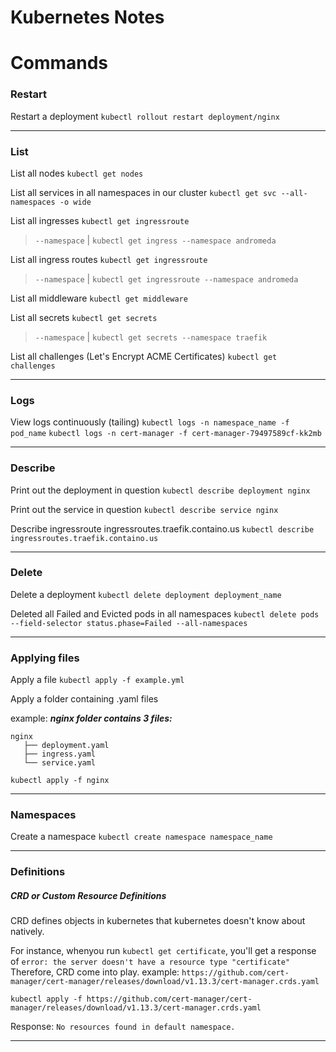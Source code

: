 # Kubernetes Notes

# Commands

### Restart

Restart a deployment
`kubectl rollout restart deployment/nginx`

____

### List
List all nodes
`kubectl get nodes`

List all services in all namespaces in our cluster
`kubectl get svc --all-namespaces -o wide`

List all ingresses
`kubectl get ingressroute`
> `--namespace` | `kubectl get ingress --namespace andromeda`

List all ingress routes
`kubectl get ingressroute`
>`--namespace` | `kubectl get ingressroute --namespace andromeda`


List all middleware
`kubectl get middleware`

List all secrets
`kubectl get secrets`
>`--namespace` | `kubectl get secrets --namespace traefik`

List all challenges (Let's Encrypt ACME Certificates)
`kubectl get challenges`


____

### Logs

View logs continuously (tailing)
`kubectl logs -n namespace_name -f pod_name`
`kubectl logs -n cert-manager -f cert-manager-79497589cf-kk2mb`

___

### Describe
Print out the deployment in question 
`kubectl describe deployment nginx` 

Print out the service in question 
`kubectl describe service nginx` 

Describe ingressroute ingressroutes.traefik.containo.us
`kubectl describe ingressroutes.traefik.containo.us`

___

### Delete

Delete a deployment
`kubectl delete deployment deployment_name`

Deleted all Failed and Evicted pods in all namespaces 
`kubectl delete pods --field-selector status.phase=Failed --all-namespaces`

___

### Applying files

Apply a file
`kubectl apply -f example.yml` 

Apply a folder containing .yaml files

example: 
***nginx folder contains 3 files:***

```
nginx
   ├── deployment.yaml
   ├── ingress.yaml
   └── service.yaml
```

`kubectl apply -f nginx`

___

### Namespaces

Create a namespace
`kubectl create namespace namespace_name`


___

### Definitions

##### CRD or Custom Resource Definitions
CRD defines objects in kubernetes that kubernetes doesn't know about natively.

For instance, whenyou run `kubectl get certificate`, you'll get a response of `error: the server doesn't have a resource type "certificate"
`
Therefore, CRD come into play. 
example: `https://github.com/cert-manager/cert-manager/releases/download/v1.13.3/cert-manager.crds.yaml` 

`kubectl apply -f https://github.com/cert-manager/cert-manager/releases/download/v1.13.3/cert-manager.crds.yaml`

Response:
`No resources found in default namespace.`

___
